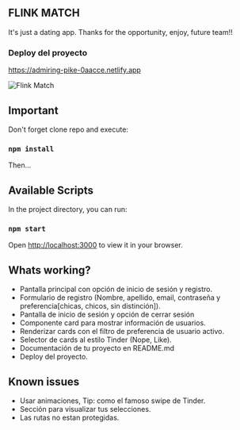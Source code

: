 ## FLINK MATCH 
 It's just a dating app. Thanks for the opportunity, enjoy, future team!!
 
### Deploy del proyecto
 
 https://admiring-pike-0aacce.netlify.app
 
 ![Flink Match](https://i.imgur.com/53ZjjwL.png) 

 
## Important

Don't forget clone repo and execute:

### `npm install`

Then...

## Available Scripts

In the project directory, you can run:

### `npm start`

Open [http://localhost:3000](http://localhost:3000) to view it in your browser.

## Whats working?
- Pantalla principal con opción de inicio de sesión y registro. 
- Formulario de registro (Nombre, apellido, email, contraseña y preferencia[chicas, chicos, sin distinción]).
- Pantalla de inicio de sesión y opción de cerrar sesión
- Componente card para mostrar información de usuarios.
- Renderizar cards con el filtro de preferencia de usuario activo.
- Selector de cards al estilo Tinder (Nope, Like).
- Documentación de tu proyecto en README.md
- Deploy del proyecto.

## Known issues
- Usar animaciones, Tip: como el famoso swipe de Tinder.
- Sección para visualizar tus selecciones.
- Las rutas no estan protegidas.
